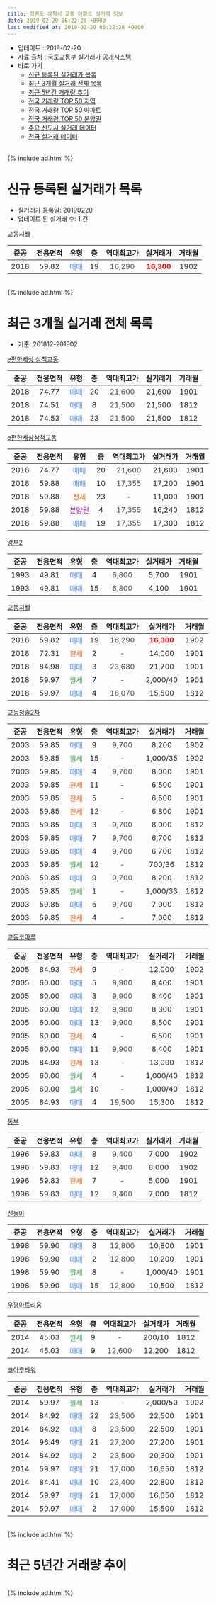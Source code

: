 ```yaml
---
title: 강원도 삼척시 교동 아파트 실거래 정보
date: 2019-02-20 06:22:28 +0900
last_modified_at: 2019-02-20 06:22:28 +0900
---
```


* 업데이트 : 2019-02-20
* 자료 출처 : [국토교통부 실거래가 공개시스템](http://rt.molit.go.kr)
* 바로 가기
    * [신규 등록된 실거래가 목록](#신규-등록된-실거래가-목록)
    * [최근 3개월 실거래 전체 목록](#최근-3개월-실거래-전체-목록)
    * [최근 5년간 거래량 추이](#최근-5년간-거래량-추이)
    * [전국 거래량 TOP 50 지역](https://inasie.github.io/apt-trade-info/최근-3개월-전국에서-가장-거래가-많이-발생한-지역)
    * [전국 거래량 TOP 50 아파트](https://inasie.github.io/apt-trade-info/최근-3개월-전국에서-가장-거래가-많이-발생한-아파트)
    * [전국 거래량 TOP 50 분양권](https://inasie.github.io/apt-trade-info/최근-3개월-전국에서-가장-거래가-많이-발생한-분양권)
    * [주요 신도시 실거래 데이터](https://inasie.github.io/apt-trade-info/주요-신도시)
    * [전국 실거래 데이터](https://inasie.github.io/apt-trade-info/전국)
<br>
{% include ad.html %}
<br>

# 신규 등록된 실거래가 목록
* 실거래가 등록일: 20190220
* 업데이트 된 실거래 수: 1 건


[교동지웰](https://search.naver.com/search.naver?query=%EA%B0%95%EC%9B%90%EB%8F%84+%EC%82%BC%EC%B2%99%EC%8B%9C+%EA%B5%90%EB%8F%99+%EA%B5%90%EB%8F%99%EC%A7%80%EC%9B%B0)

|준공|전용면적|유형|층|역대최고가|실거래가|거래월|
|:---:|:---:|:---:|:---:|:---:|:---:|:---:|
|2018|59.82|<span style="color:#4285f3">매매</span>|19|<span style="color:#444444">16,290</span>|<b><span style="color:#ff0000">16,300</span></b>|1902|


<br>
{% include ad.html %}
<br>

# 최근 3개월 실거래 전체 목록
* 기준: 201812-201902


[e편한세상 삼척교동](https://search.naver.com/search.naver?query=%EA%B0%95%EC%9B%90%EB%8F%84+%EC%82%BC%EC%B2%99%EC%8B%9C+%EA%B5%90%EB%8F%99+e%ED%8E%B8%ED%95%9C%EC%84%B8%EC%83%81+%EC%82%BC%EC%B2%99%EA%B5%90%EB%8F%99)

|준공|전용면적|유형|층|역대최고가|실거래가|거래월|
|:---:|:---:|:---:|:---:|:---:|:---:|:---:|
|2018|74.77|<span style="color:#4285f3">매매</span>|20|<span style="color:#444444">21,600</span>|21,600|1901|
|2018|74.51|<span style="color:#4285f3">매매</span>|8|<span style="color:#444444">21,500</span>|21,500|1812|
|2018|74.53|<span style="color:#4285f3">매매</span>|23|<span style="color:#444444">21,500</span>|21,500|1812|

[e편한세상삼척교동](https://search.naver.com/search.naver?query=%EA%B0%95%EC%9B%90%EB%8F%84+%EC%82%BC%EC%B2%99%EC%8B%9C+%EA%B5%90%EB%8F%99+e%ED%8E%B8%ED%95%9C%EC%84%B8%EC%83%81%EC%82%BC%EC%B2%99%EA%B5%90%EB%8F%99)

|준공|전용면적|유형|층|역대최고가|실거래가|거래월|
|:---:|:---:|:---:|:---:|:---:|:---:|:---:|
|2018|74.77|<span style="color:#4285f3">매매</span>|20|<span style="color:#444444">21,600</span>|21,600|1901|
|2018|59.88|<span style="color:#4285f3">매매</span>|10|<span style="color:#444444">17,355</span>|17,200|1901|
|2018|59.88|<span style="color:#ff5a00">전세</span>|23|<span style="color:#444444">-</span>|11,000|1901|
|2018|59.88|<span style="color:#9C11A5">분양권</span>|4|<span style="color:#444444">17,355</span>|16,240|1812|
|2018|59.88|<span style="color:#4285f3">매매</span>|19|<span style="color:#444444">17,355</span>|17,300|1812|

[강부2](https://search.naver.com/search.naver?query=%EA%B0%95%EC%9B%90%EB%8F%84+%EC%82%BC%EC%B2%99%EC%8B%9C+%EA%B5%90%EB%8F%99+%EA%B0%95%EB%B6%802)

|준공|전용면적|유형|층|역대최고가|실거래가|거래월|
|:---:|:---:|:---:|:---:|:---:|:---:|:---:|
|1993|49.81|<span style="color:#4285f3">매매</span>|4|<span style="color:#444444">6,800</span>|5,700|1901|
|1993|49.81|<span style="color:#4285f3">매매</span>|15|<span style="color:#444444">6,800</span>|4,100|1901|

[교동지웰](https://search.naver.com/search.naver?query=%EA%B0%95%EC%9B%90%EB%8F%84+%EC%82%BC%EC%B2%99%EC%8B%9C+%EA%B5%90%EB%8F%99+%EA%B5%90%EB%8F%99%EC%A7%80%EC%9B%B0)

|준공|전용면적|유형|층|역대최고가|실거래가|거래월|
|:---:|:---:|:---:|:---:|:---:|:---:|:---:|
|2018|59.82|<span style="color:#4285f3">매매</span>|19|<span style="color:#444444">16,290</span>|<b><span style="color:#ff0000">16,300</span></b>|1902|
|2018|72.31|<span style="color:#ff5a00">전세</span>|2|<span style="color:#444444">-</span>|14,000|1901|
|2018|84.98|<span style="color:#4285f3">매매</span>|3|<span style="color:#444444">23,680</span>|21,700|1901|
|2018|59.97|<span style="color:#34a853">월세</span>|7|<span style="color:#444444">-</span>|2,000/40|1901|
|2018|59.97|<span style="color:#4285f3">매매</span>|4|<span style="color:#444444">16,070</span>|15,500|1812|

[교동청솔2차](https://search.naver.com/search.naver?query=%EA%B0%95%EC%9B%90%EB%8F%84+%EC%82%BC%EC%B2%99%EC%8B%9C+%EA%B5%90%EB%8F%99+%EA%B5%90%EB%8F%99%EC%B2%AD%EC%86%942%EC%B0%A8)

|준공|전용면적|유형|층|역대최고가|실거래가|거래월|
|:---:|:---:|:---:|:---:|:---:|:---:|:---:|
|2003|59.85|<span style="color:#4285f3">매매</span>|9|<span style="color:#444444">9,700</span>|8,200|1902|
|2003|59.85|<span style="color:#34a853">월세</span>|15|<span style="color:#444444">-</span>|1,000/35|1902|
|2003|59.85|<span style="color:#4285f3">매매</span>|4|<span style="color:#444444">9,700</span>|8,000|1901|
|2003|59.85|<span style="color:#ff5a00">전세</span>|11|<span style="color:#444444">-</span>|6,500|1901|
|2003|59.85|<span style="color:#ff5a00">전세</span>|5|<span style="color:#444444">-</span>|6,500|1901|
|2003|59.85|<span style="color:#ff5a00">전세</span>|12|<span style="color:#444444">-</span>|6,800|1901|
|2003|59.85|<span style="color:#4285f3">매매</span>|3|<span style="color:#444444">9,700</span>|8,000|1812|
|2003|59.85|<span style="color:#4285f3">매매</span>|7|<span style="color:#444444">9,700</span>|6,700|1812|
|2003|59.85|<span style="color:#4285f3">매매</span>|4|<span style="color:#444444">9,700</span>|6,700|1812|
|2003|59.85|<span style="color:#34a853">월세</span>|12|<span style="color:#444444">-</span>|700/36|1812|
|2003|59.85|<span style="color:#4285f3">매매</span>|9|<span style="color:#444444">9,700</span>|8,200|1812|
|2003|59.85|<span style="color:#34a853">월세</span>|1|<span style="color:#444444">-</span>|1,000/33|1812|
|2003|59.85|<span style="color:#4285f3">매매</span>|5|<span style="color:#444444">9,700</span>|7,000|1812|
|2003|59.85|<span style="color:#ff5a00">전세</span>|4|<span style="color:#444444">-</span>|7,000|1812|

[교동코아루](https://search.naver.com/search.naver?query=%EA%B0%95%EC%9B%90%EB%8F%84+%EC%82%BC%EC%B2%99%EC%8B%9C+%EA%B5%90%EB%8F%99+%EA%B5%90%EB%8F%99%EC%BD%94%EC%95%84%EB%A3%A8)

|준공|전용면적|유형|층|역대최고가|실거래가|거래월|
|:---:|:---:|:---:|:---:|:---:|:---:|:---:|
|2005|84.93|<span style="color:#ff5a00">전세</span>|9|<span style="color:#444444">-</span>|12,000|1902|
|2005|60.00|<span style="color:#4285f3">매매</span>|5|<span style="color:#444444">9,900</span>|8,400|1901|
|2005|60.00|<span style="color:#4285f3">매매</span>|3|<span style="color:#444444">9,900</span>|8,400|1901|
|2005|60.00|<span style="color:#4285f3">매매</span>|12|<span style="color:#444444">9,900</span>|8,300|1901|
|2005|60.00|<span style="color:#4285f3">매매</span>|13|<span style="color:#444444">9,900</span>|8,500|1901|
|2005|60.00|<span style="color:#ff5a00">전세</span>|4|<span style="color:#444444">-</span>|6,500|1901|
|2005|60.00|<span style="color:#4285f3">매매</span>|11|<span style="color:#444444">9,900</span>|8,400|1901|
|2005|84.93|<span style="color:#ff5a00">전세</span>|13|<span style="color:#444444">-</span>|13,000|1812|
|2005|60.00|<span style="color:#34a853">월세</span>|4|<span style="color:#444444">-</span>|1,000/40|1812|
|2005|60.00|<span style="color:#34a853">월세</span>|10|<span style="color:#444444">-</span>|1,000/40|1812|
|2005|84.93|<span style="color:#4285f3">매매</span>|4|<span style="color:#444444">19,500</span>|15,300|1812|

[동부](https://search.naver.com/search.naver?query=%EA%B0%95%EC%9B%90%EB%8F%84+%EC%82%BC%EC%B2%99%EC%8B%9C+%EA%B5%90%EB%8F%99+%EB%8F%99%EB%B6%80)

|준공|전용면적|유형|층|역대최고가|실거래가|거래월|
|:---:|:---:|:---:|:---:|:---:|:---:|:---:|
|1996|59.83|<span style="color:#4285f3">매매</span>|8|<span style="color:#444444">9,400</span>|7,000|1902|
|1996|59.83|<span style="color:#4285f3">매매</span>|12|<span style="color:#444444">9,400</span>|8,000|1902|
|1996|59.83|<span style="color:#ff5a00">전세</span>|7|<span style="color:#444444">-</span>|5,000|1901|
|1996|59.83|<span style="color:#4285f3">매매</span>|12|<span style="color:#444444">9,400</span>|7,000|1812|


<script async src="//pagead2.googlesyndication.com/pagead/js/adsbygoogle.js"></script>
<!-- 기본 -->
<ins class="adsbygoogle"
     style="display:block"
     data-ad-client="ca-pub-2446590836940007"
     data-ad-slot="1659523306"
     data-ad-format="auto"
     data-full-width-responsive="true"></ins>
<script>
(adsbygoogle = window.adsbygoogle || []).push({});
</script>


[신동아](https://search.naver.com/search.naver?query=%EA%B0%95%EC%9B%90%EB%8F%84+%EC%82%BC%EC%B2%99%EC%8B%9C+%EA%B5%90%EB%8F%99+%EC%8B%A0%EB%8F%99%EC%95%84)

|준공|전용면적|유형|층|역대최고가|실거래가|거래월|
|:---:|:---:|:---:|:---:|:---:|:---:|:---:|
|1998|59.90|<span style="color:#4285f3">매매</span>|8|<span style="color:#444444">12,800</span>|10,800|1901|
|1998|59.90|<span style="color:#4285f3">매매</span>|2|<span style="color:#444444">12,800</span>|10,200|1901|
|1998|59.90|<span style="color:#34a853">월세</span>|8|<span style="color:#444444">-</span>|1,000/40|1901|
|1998|59.90|<span style="color:#4285f3">매매</span>|15|<span style="color:#444444">12,800</span>|10,500|1812|

[우평아트리움](https://search.naver.com/search.naver?query=%EA%B0%95%EC%9B%90%EB%8F%84+%EC%82%BC%EC%B2%99%EC%8B%9C+%EA%B5%90%EB%8F%99+%EC%9A%B0%ED%8F%89%EC%95%84%ED%8A%B8%EB%A6%AC%EC%9B%80)

|준공|전용면적|유형|층|역대최고가|실거래가|거래월|
|:---:|:---:|:---:|:---:|:---:|:---:|:---:|
|2014|45.03|<span style="color:#34a853">월세</span>|9|<span style="color:#444444">-</span>|200/10|1812|
|2014|45.03|<span style="color:#4285f3">매매</span>|9|<span style="color:#444444">12,600</span>|12,200|1812|

[코아루타워](https://search.naver.com/search.naver?query=%EA%B0%95%EC%9B%90%EB%8F%84+%EC%82%BC%EC%B2%99%EC%8B%9C+%EA%B5%90%EB%8F%99+%EC%BD%94%EC%95%84%EB%A3%A8%ED%83%80%EC%9B%8C)

|준공|전용면적|유형|층|역대최고가|실거래가|거래월|
|:---:|:---:|:---:|:---:|:---:|:---:|:---:|
|2014|59.97|<span style="color:#34a853">월세</span>|13|<span style="color:#444444">-</span>|2,000/50|1902|
|2014|84.92|<span style="color:#4285f3">매매</span>|22|<span style="color:#444444">23,500</span>|22,500|1901|
|2014|84.92|<span style="color:#4285f3">매매</span>|8|<span style="color:#444444">23,500</span>|22,500|1901|
|2014|96.49|<span style="color:#4285f3">매매</span>|21|<span style="color:#444444">27,200</span>|27,200|1901|
|2014|84.92|<span style="color:#4285f3">매매</span>|2|<span style="color:#444444">23,500</span>|20,300|1901|
|2014|59.97|<span style="color:#4285f3">매매</span>|21|<span style="color:#444444">17,000</span>|16,650|1812|
|2014|84.41|<span style="color:#4285f3">매매</span>|10|<span style="color:#444444">23,400</span>|22,800|1812|
|2014|59.97|<span style="color:#4285f3">매매</span>|21|<span style="color:#444444">17,000</span>|16,650|1812|
|2014|59.97|<span style="color:#4285f3">매매</span>|2|<span style="color:#444444">17,000</span>|15,500|1812|


<br>
{% include ad.html %}
<br>

# 최근 5년간 거래량 추이


<div style="width:100%;">
    <canvas id="deal_progress" height="200"></canvas>
</div>

<script>
new Chart(document.getElementById("deal_progress"), {
    type: 'line',
    data: {
        labels: ['201402','201403','201404','201405','201406','201407','201408','201409','201410','201411','201412','201501','201502','201503','201504','201505','201506','201507','201508','201509','201510','201511','201512','201601','201602','201603','201604','201605','201606','201607','201608','201609','201610','201611','201612','201701','201702','201703','201704','201705','201706','201707','201708','201709','201710','201711','201712','201801','201802','201803','201804','201805','201806','201807','201808','201809','201810','201811','201812','201901','201902'],
        datasets: [{
            label: '매매',
            pointRadius: 1,
            data: [14, 17, 20, 12, 17, 13, 19, 14, 14, 16, 16, 10, 13, 18, 20, 10, 19, 16, 10, 10, 11, 17, 15, 12, 16, 22, 16, 16, 16, 13, 12, 9, 14, 15, 11, 24, 12, 9, 10, 9, 4, 8, 15, 9, 6, 9, 12, 46, 31, 37, 43, 42, 18, 17, 29, 14, 26, 10, 18, 18, 4],
            borderColor: "rgba(255, 201, 14, 1)",
            backgroundColor: "rgba(255, 201, 14, 0.5)",
            fill: false,
            lineTension: 0
        },{
            label: '전월세',
            pointRadius: 1,
            data: [7, 11, 9, 14, 16, 9, 13, 7, 4, 11, 8, 7, 9, 1, 7, 3, 11, 7, 6, 2, 7, 4, 4, 5, 5, 9, 7, 6, 10, 3, 5, 7, 7, 7, 9, 8, 7, 2, 2, 6, 4, 5, 4, 5, 2, 6, 10, 19, 25, 20, 31, 24, 16, 26, 29, 15, 12, 15, 7, 9, 3],
            borderColor: "rgba(0, 141, 185, 1)",
            backgroundColor: "rgba(0, 141, 185, 0.5)",
            fill: false,
            lineTension: 0
        }
        ]
    },
    options: {
        responsive: true,
        title: {
            display: false
        },
        tooltips: {
            mode: 'index',
            intersect: false
        },
        hover: {
            mode: 'nearest',
            intersect: true
        },
        scales: {
            xAxes: [{
                display: true,
                scaleLabel: {
                    display: true,
                    labelString: '년/월'
                }
            }],
            yAxes: [{
                display: true,
                ticks: {
                    suggestedMin: 0,
                },
                scaleLabel: {
                    display: true,
                    labelString: '실거래 수'
                }
            }]
        }
    }
});

</script>


<br>
{% include ad.html %}
<br>

